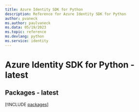 ```yaml
---
title: Azure Identity SDK for Python
description: Reference for Azure Identity SDK for Python
author: pvaneck
ms.author: paulvaneck
ms.data: 05/19/2023
ms.topic: reference
ms.devlang: python
ms.service: identity
---
```

# Azure Identity SDK for Python - latest
## Packages - latest
[!INCLUDE [packages](identity-index.md)]